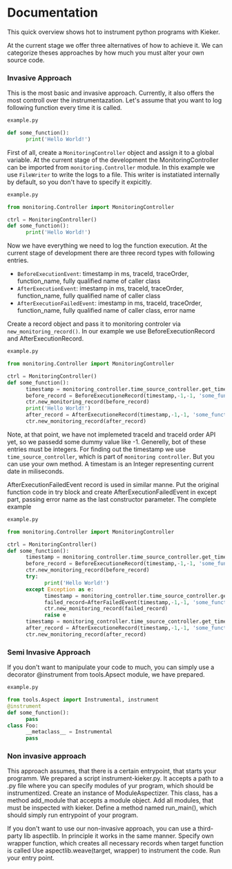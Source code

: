 # Documentation
This quick overview shows hot to instrument python programs with Kieker.

At the current stage we offer three alternatives of how to achieve it. We can categorize theses approaches by 
how  much  you must alter your own source code.

### Invasive Approach
This is the most basic and  invasive approach. Currently, it also offers the most controll over the instrumentazation.
Let's assume that you want to log following function every time it is called.

```python
example.py

def some_function():
      print('Hello World!')

```
First of all, create a  `MonitoringController` object and assign it to a global variable. At the current stage of the development
the MonitoringController can be imported from `monitoring.Controller` module. In this example we use `FileWriter` to write the logs to a file.
This writer is instatiated internally by default, so you don't have to specify it expicitly.

```python
example.py

from monitoring.Controller import MonitoringController

ctrl = MonitoringController()
def some_function():
      print('Hello World!')

```
Now we have everything we need to log the function execution.
At the current stage of development there are three record types with following entries.

- `BeforeExecutionEvent`: timestamp in ms, traceId, traceOrder, function_name, fully qualified name of caller class
- `AfterExecutionEvent`:  imestamp in ms, traceId, traceOrder, function_name, fully qualified name of caller class
- `AfterExecutionFailedEvent`: imestamp in ms, traceId, traceOrder, function_name, fully qualified name of caller class, error name

Create a record object and pass it to monitoring controler via `new_monitoring_record()`. In our example we use BeforeExecutionRecord and AfterExecutionRecord.

```python
example.py

from monitoring.Controller import MonitoringController

ctrl = MonitoringController()
def some_function():
      timestamp = monitoring_controller.time_source_controller.get_time()
      before_record = BeforeExecutioneRecord(timestamp,-1,-1, 'some_function','example.some_function')
      ctr.new_monitoring_record(before_record)
      print('Hello World!')
      after_record = AfterExecutioneRecord(timestamp,-1,-1, 'some_function','example.some_function')
      ctr.new_monitoring_record(after_record)


```
Note, at that point, we have not implemeted traceId and traceId order API yet, so we passedd some dummy value like -1. Generelly, bot of these entries must be integers.
For finding out the timestamp we use `time_source_controller`, which is part of `monitoring controller`. But you can use your own method. A timestam is an Integer representing current date in miliseconds.

AfterExecutionFailedEvent record is used in similar manne. Put the original function code in try block and create AfterExecutionFailedEvent in except part, passing error name as the last constructor parameter.
The complete example

```python
example.py

from monitoring.Controller import MonitoringController

ctrl = MonitoringController()
def some_function():
      timestamp = monitoring_controller.time_source_controller.get_time()
      before_record = BeforeExecutioneRecord(timestamp,-1,-1, 'some_function','example.some_function')
      ctr.new_monitoring_record(before_record)
      try:         
            print('Hello World!')
      except Exception as e:
            timestamp = monitoring_controller.time_source_controller.get_time()
            failed_record=AfterFailedEvent(timestamp,-1,-1, 'some_function','example.some_function',repr(e))
            ctr.new_monitoring_record(failed_record)
            raise e
      timestamp = monitoring_controller.time_source_controller.get_time()
      after_record = AfterExecutioneRecord(timestamp,-1,-1, 'some_function','example.some_function')
      ctr.new_monitoring_record(after_record)

```


### Semi Invasive Approach
If you don't want to manipulate your code to much,
you can simply use a decorator @instrument from tools.Apsect module, we have prepared.
```python
example.py

from tools.Aspect import Instrumental, instrument
@instrument
def some_function():
      pass
class Foo:
      __metaclass__ = Instrumental
      pass
```
### Non invasive approach
This approach assumes, that there is a certain entrypoint, that starts your programm.
We prepared a script instrument-kieker.py. It accepts a path to a .py file where you can specify 
modules of yur program, which should be instrumentized.
Create an instance of ModuleAspectizer. This class, has a method add_module that accepts a module object.
Add all modules, that must be inspected with kieker. 
Define a method named run_main(), which should simply run entrypoint of your program.

If you don't want to use our non-invasive approach, you can use a third-party lib aspectlib.
In principle it works in the same manner. 
Specify own wrapper function, which creates all necessary records when target function is called
Use aspectlib.weave(target, wrapper) to instrument the code.
Run your entry point.
